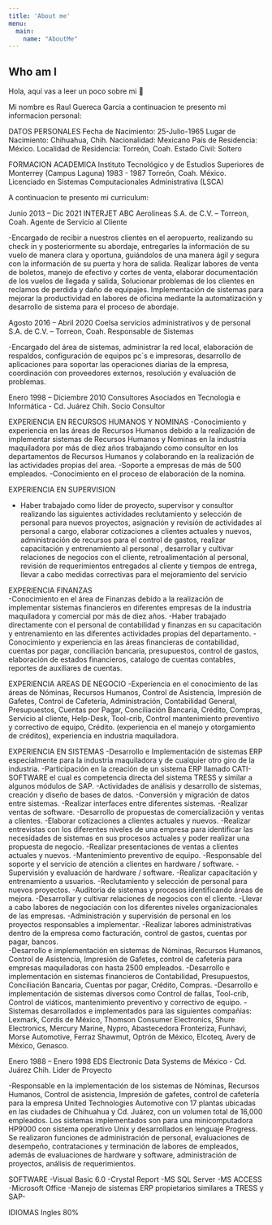 ```yaml
---
title: 'About me'
menu:
  main:
    name: "AboutMe"
---
```


## Who am I

Hola, aquí vas a leer un poco sobre mi 🤩

Mi nombre es Raul Guereca Garcia a continuacion te presento mi informacion personal: 

DATOS PERSONALES
Fecha de Nacimiento: 25-Julio-1965
Lugar de Nacimiento: Chihuahua, Chih.
Nacionalidad: Mexicano
País de Residencia: México.
Localidad de Residencia: Torreón, Coah.
Estado Civil: Soltero

FORMACION ACADEMICA
Instituto Tecnológico y de Estudios Superiores de Monterrey  (Campus Laguna)                        1983 - 1987
Torreón, Coah. México.
Licenciado en Sistemas Computacionales Administrativa (LSCA)

A continuacion te presento mi curriculum:

Junio 2013 –  Dic 2021
INTERJET  ABC Aerolineas S.A. de C.V.  – Torreon, Coah.
Agente de Servicio al Cliente

-Encargado de recibir a nuestros clientes en el aeropuerto, realizando su check in y posteriormente su abordaje, entregarles la información de su vuelo  de manera clara y oportuna, guiándolos de una manera ágil y segura con la información de su puerta y hora de salida. Realizar labores de venta de boletos, manejo de efectivo y cortes de venta,  elaborar documentación de los vuelos de llegada y salida, Solucionar problemas de los clientes en reclamos de perdida y daño de equipajes. Implementación de sistemas para mejorar la productividad en labores de oficina mediante la automatización y desarrollo de sistema para el proceso de abordaje.

Agosto 2016 –  Abril 2020
Coelsa servicios administrativos y de personal S.A. de C.V.  – Torreon, Coah.
Responsable de Sistemas

-Encargado del área de sistemas, administrar la red local, elaboración de respaldos, configuración de equipos pc´s e impresoras, desarrollo de aplicaciones para soportar las operaciones diarias de la empresa, coordinación con proveedores externos, resolución y evaluación de problemas.

Enero 1998 – Diciembre 2010
Consultores Asociados en Tecnologia e Informática  - Cd. Juárez Chih.
Socio Consultor 

EXPERIENCIA EN RECURSOS HUMANOS Y NOMINAS
-Conocimiento y experiencia en las áreas de Recursos Humanos debido a la realización de implementar sistemas de Recursos Humanos y Nominas en la industria maquiladora por más de diez años trabajando como consultor en los departamentos de Recursos Humanos y colaborando en la realización de las actividades propias del area. 
-Soporte a empresas de más de 500 empleados.
-Conocimiento en el proceso de elaboración de la nomina.
 
EXPERIENCIA EN SUPERVISION
- Haber trabajado como líder de proyecto, supervisor y consultor realizando las siguientes actividades reclutamiento y selección de personal para nuevos proyectos, asignación  y revisión de actividades al personal a cargo, elaborar  cotizaciones a clientes actuales y nuevos, administración de recursos para el control de gastos, realizar capacitación y entrenamiento al personal , desarrollar y cultivar relaciones de negocios con el cliente, retroalimentación al personal, revisión de requerimientos entregados al cliente y tiempos de entrega, llevar a cabo medidas correctivas para el mejoramiento del servicio

EXPERIENCIA FINANZAS	
-Conocimiento en el área de Finanzas debido a la realización de implementar sistemas financieros en diferentes empresas de la industria maquiladora y comercial por más de diez años. 
-Haber trabajado directamente con el personal de contabilidad y finanzas en su capacitación y entrenamiento en las diferentes actividades propias del departamento.
-Conocimiento y experiencia en las áreas financieras de contabilidad, cuentas por pagar, conciliación bancaria, presupuestos, control de gastos, elaboración de estados financieros, catalogo de cuentas contables, reportes de auxiliares de cuentas.

EXPERIENCIA AREAS DE NEGOCIO
-Experiencia en el conocimiento de las áreas de Nóminas, Recursos Humanos, Control de Asistencia, Impresión de Gafetes, Control de Cafetería, Administración, Contabilidad General, Presupuestos, Cuentas por Pagar, Conciliación Bancaria, Crédito, Compras, Servicio al cliente, Help-Desk, Tool-crib, Control mantenimiento preventivo y correctivo de equipo, Crédito. (experiencia en el manejo y otorgamiento de créditos), experiencia en industria maquiladora.

EXPERIENCIA EN SISTEMAS
-Desarrollo e Implementación de sistemas ERP especialmente para la industria maquiladora y de cualquier otro giro de la industria.
-Participación en la creación de un sistema ERP llamado CATI-SOFTWARE el cual es competencia directa del sistema TRESS  y similar a algunos módulos de  SAP. 
-Actividades de análisis y desarrollo de sistemas, creación  y diseño de bases de datos.
-Conversión y migración de datos entre sistemas.
-Realizar interfaces entre diferentes sistemas.
-Realizar ventas de software.
-Desarrollo de propuestas de comercialización  y ventas a clientes.
-Elaborar  cotizaciones a clientes actuales y nuevos.
-Realizar entrevistas con los diferentes niveles de una empresa para identificar las necesidades de sistemas en sus procesos actuales y poder realizar una propuesta de negocio.
-Realizar  presentaciones de ventas a clientes actuales y nuevos.
-Mantenimiento preventivo de equipo.
-Responsable del soporte y el servicio de atención a clientes en hardware / software.
-Supervisión y evaluación de hardware / software.
-Realizar capacitación y entrenamiento a usuarios.
-Reclutamiento y selección de personal para nuevos proyectos.
-Auditoria de sistemas y procesos identificando áreas de mejora.
-Desarrollar y cultivar relaciones de negocios con el cliente.
-Llevar a cabo labores de negociación con los diferentes niveles organizacionales de las empresas.
-Administración y supervisión de personal en los proyectos responsables a implementar.
-Realizar labores administrativas dentro de la empresa como facturación, control de gastos, cuentas por pagar, bancos.  
-Desarrollo e implementación en sistemas de Nóminas, Recursos Humanos, Control de Asistencia, Impresión de Gafetes, control de cafetería para empresas maquiladoras con  hasta 2500 empleados.
-Desarrollo e implementación en sistemas financieros de Contabilidad, Presupuestos, Conciliación Bancaria, Cuentas por pagar, Crédito, Compras.
-Desarrollo e implementación de sistemas diversos como Control de fallas, Tool-crib, Control de viáticos, mantenimiento preventivo y correctivo de equipo.
-Sistemas desarrollados e implementados para las siguientes compañias: Lexmark, Cordis de México, Thomson Consumer Electronics, Shure Electronics, Mercury Marine, Nypro, Abastecedora Fronteriza, Funhavi, Morse Automotive, Ferraz Shawmut, Optrón de México, Elcoteq, Avery de México, Genasco.

Enero 1988 – Enero 1998
EDS Electronic Data Systems de México  - Cd. Juárez Chih.
Lider de Proyecto 

-Responsable en la implementación de los sistemas de Nóminas, Recursos Humanos, Control de asistencia, Impresión de gafetes, control de cafetería para la empresa United Technologies Automotive con 17 plantas ubicadas en las ciudades de Chihuahua y Cd. Juárez, con un volumen total de 16,000 empleados. Los sistemas  implementados son para una minicomputadora HP9000 con sistema operativo Unix y desarrollados en lenguaje Progress. Se realizaron funciones de administración de personal, evaluaciones de desempeño, contrataciones y terminación de labores de empleados, además de evaluaciones de hardware y software, administración de proyectos, análisis de requerimientos.

SOFTWARE
-Visual Basic 6.0
-Crystal Report
-MS SQL Server
-MS ACCESS
-Microsoft Office
-Manejo de sistemas ERP propietarios similares a TRESS y SAP-

IDIOMAS
Ingles 80% 


